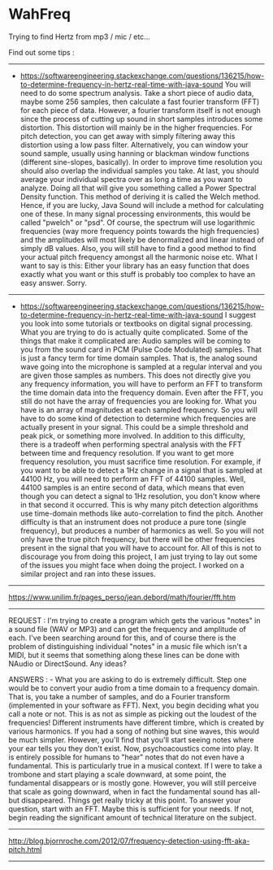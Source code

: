 # WahFreq
Trying to find Hertz from mp3 / mic / etc...

Find out some tips :

---------- ---------- ---------- ---------- ---------- ---------- ---------- ---------- ----------

- https://softwareengineering.stackexchange.com/questions/136215/how-to-determine-frequency-in-hertz-real-time-with-java-sound
You will need to do some spectrum analysis. Take a short piece of audio data, maybe some 256 samples, then calculate a fast fourier transform (FFT) for each piece of data. However, a fourier transform itself is not enough since the process of cutting up sound in short samples introduces some distortion. This distortion will mainly be in the higher frequencies. For pitch detection, you can get away with simply filtering away this distortion using a low pass filter. Alternatively, you can window your sound sample, usually using hanning or blackman window functions (different sine-slopes, basically). In order to improve time resolution you should also overlap the individual samples you take. At last, you should average your individual spectra over as long a time as you want to analyze.
Doing all that will give you something called a Power Spectral Density function. This method of deriving it is called the Welch method. Hence, if you are lucky, Java Sound will include a method for calculating one of these. In many signal processing environments, this would be called "pwelch" or "psd".
Of course, the spectrum will use logarithmic frequencies (way more frequency points towards the high frequencies) and the amplitudes will most likely be denormalized and linear instead of simply dB values. Also, you will still have to find a good method to find your actual pitch frequency amongst all the harmonic noise etc.
What I want to say is this: Either your library has an easy function that does exactly what you want or this stuff is probably too complex to have an easy answer. Sorry.

---------- ---------- ----------

- https://softwareengineering.stackexchange.com/questions/136215/how-to-determine-frequency-in-hertz-real-time-with-java-sound
I suggest you look into some tutorials or textbooks on digital signal processing. What you are trying to do is actually quite complicated. Some of the things that make it complicated are:
Audio samples will be coming to you from the sound card in PCM (Pulse Code Modulated) samples. That is just a fancy term for time domain samples. That is, the analog sound wave going into the microphone is sampled at a regular interval and you are given those samples as numbers. This does not directly give you any frequency information, you will have to perform an FFT to transform the time domain data into the frequency domain.
Even after the FFT, you still do not have the array of frequencies you are looking for. What you have is an array of magnitudes at each sampled frequency. So you will have to do some kind of detection to determine which frequencies are actually present in your signal. This could be a simple threshold and peak pick, or something more involved.
In addition to this difficulty, there is a tradeoff when performing spectral analysis with the FFT between time and frequency resolution. If you want to get more frequency resolution, you must sacrifice time resolution. For example, if you want to be able to detect a 1Hz change in a signal that is sampled at 44100 Hz, you will need to perform an FFT of 44100 samples. Well, 44100 samples is an entire second of data, which means that even though you can detect a signal to 1Hz resolution, you don't know where in that second it occurred. This is why many pitch detection algorithms use time-domain methods like auto-correlation to find the pitch.
Another difficulty is that an instrument does not produce a pure tone (single frequency), but produces a number of harmonics as well. So you will not only have the true pitch frequency, but there will be other frequencies present in the signal that you will have to account for.
All of this is not to discourage you from doing this project, I am just trying to lay out some of the issues you might face when doing the project. I worked on a similar project and ran into these issues.

---------- ---------- ---------- ---------- ---------- ----------

https://www.unilim.fr/pages_perso/jean.debord/math/fourier/fft.htm

---------- ---------- ---------- ---------- ---------- ----------

REQUEST : I'm trying to create a program which gets the various "notes" in a sound file (WAV or MP3) and can get the frequency and amplitude of each. I've been searching around for this, and of course there is the problem of distinguishing individual "notes" in a music file which isn't a MIDI, but it seems that something along these lines can be done with NAudio or DirectSound. Any ideas?

ANSWERS :
	- What you are asking to do is extremely difficult.
	Step one would be to convert your audio from a time domain to a frequency domain. That is, you take a number of samples, and do a Fourier transform (implemented in your software as FFT).
	Next, you begin deciding what you call a note or not. This is as not as simple as picking out the loudest of the frequencies! Different instruments have different timbre, which is created by various harmonics. If you had a song of nothing but sine waves, this would be much simpler. However, you'll find that you'll start seeing notes where your ear tells you they don't exist.
	Now, psychoacoustics come into play. It is entirely possible for humans to "hear" notes that do not even have a fundamental. This is particularly true in a musical context. If I were to take a trombone and start playing a scale downward, at some point, the fundamental disappears or is mostly gone. However, you will still perceive that scale as going downward, when in fact the fundamental sound has all-but disappeared. Things get really tricky at this point.
	To answer your question, start with an FFT. Maybe this is sufficient for your needs. If not, begin reading the significant amount of technical literature on the subject.

---------- ---------- ---------- ---------- ---------- ----------

http://blog.bjornroche.com/2012/07/frequency-detection-using-fft-aka-pitch.html

---------- ---------- ---------- ---------- ---------- ---------- ---------- ---------- ----------

